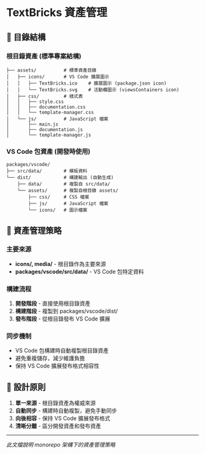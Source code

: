 # TextBricks 資產管理

## 📁 目錄結構

### 根目錄資產 (標準專案結構)
```
├── assets/          # 標準資產目錄
│   ├── icons/       # VS Code 擴展圖示
│   │   ├── TextBricks.ico    # 擴展圖示 (package.json icon)
│   │   └── TextBricks.svg    # 活動欄圖示 (viewsContainers icon)
│   ├── css/         # 樣式表
│   │   ├── style.css
│   │   ├── documentation.css
│   │   └── template-manager.css
│   └── js/          # JavaScript 檔案
│       ├── main.js
│       ├── documentation.js
│       └── template-manager.js
```

### VS Code 包資產 (開發時使用)
```
packages/vscode/
├── src/data/        # 模板資料
└── dist/            # 構建輸出 (自動生成)
    ├── data/        # 複製自 src/data/
    └── assets/      # 複製自根目錄 assets/
        ├── css/     # CSS 檔案
        ├── js/      # JavaScript 檔案
        └── icons/   # 圖示檔案
```

## 🔄 資產管理策略

### 主要來源
- **icons/, media/** - 根目錄作為主要來源
- **packages/vscode/src/data/** - VS Code 包特定資料

### 構建流程
1. **開發階段** - 直接使用根目錄資產
2. **構建階段** - 複製到 packages/vscode/dist/
3. **發布階段** - 從根目錄發布 VS Code 擴展

### 同步機制
- VS Code 包構建時自動複製根目錄資產
- 避免重複儲存，減少維護負擔
- 保持 VS Code 擴展發布格式相容性

## 🎯 設計原則

1. **單一來源** - 根目錄資產為權威來源
2. **自動同步** - 構建時自動複製，避免手動同步
3. **向後相容** - 保持 VS Code 擴展發布格式
4. **清晰分離** - 區分開發資產和發布資產

---
*此文檔說明 monorepo 架構下的資產管理策略*